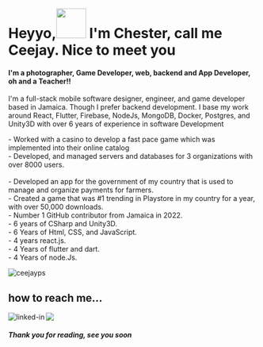 
# Heyyo,<img src="https://raw.githubusercontent.com/iampavangandhi/iampavangandhi/master/gifs/Hi.gif" width="60px" height='60px'>  I'm Chester,   call me Ceejay.  Nice to meet you 



#### I'm a photographer, Game Developer, web, backend and App Developer, oh and a Teacher!!
I'm a full-stack mobile software designer, engineer, and game developer based in Jamaica.
Though I prefer backend development.
I base my work around React, Flutter, Firebase, NodeJs, MongoDB, Docker, Postgres, and Unity3D with over 6 years of experience in software Development

- Worked with a casino to develop a fast pace game which was implemented into their online catalog <br>
- Developed, and managed servers and databases for 3 organizations with over 8000 users.<br><br>
- Developed an app for the government of my country that is used to manage and organize payments for farmers.<br>
- Created a game that was #1 trending in Playstore in my country for a year, with over 50,000 downloads.<br>
- Number 1 GitHub contributor from Jamaica in 2022.<br>
- 6 years of CSharp and Unity3D.<br>
- 6 Years of Html, CSS, and JavaScript.<br>
- 4 years react.js.<br>
- 4 Years of flutter and dart.<br>
- 4 Years of node.Js.<br>

<!-- 🔭 I’m currently working on mastering app Development.

- 🌱 currently learning raw nodejs and asp.net.
- 👯 I’m looking to collaborate on a lot of apps and game projects.
- 🤔 I’m looking for help with making food later, nah am kidding, looking forward to eating it.
- 💬 Ask me about how life in jamaica as a programmer.
- 🥅 2022 Goals: Contribute more to Open Source projects and create my own-->



<p align="left"> <img src="https://komarev.com/ghpvc/?username=ceejayps2&label=Profile%20views&color=0e75b6&style=flat" alt="ceejayps" /> </p>
<p align="left">
</p>

<!---

### 📊 Stats

<img src="https://github-readme-stats.vercel.app/api?username=ceejayps&include_all_commits=true&show_icons=true&theme=github_dark&hide_border=true" alt="chester's github stats" width="48%" align="right" >
<img src="https://github-readme-streak-stats.herokuapp.com/?user=ceejayps&theme=tokyonight&hide_border=true" alt="chester's github streak" width="48%" >

---

<!--p align="center">
  <img src="https://github.com/ritik307/ritik307/raw/output/github-contribution-grid-snake.svg" alt="snake"></center>
</p>

---

<h3 align="left">Languages and Tools:</h3>
<p align="left"> <a href="https://www.w3schools.com/cs/" target="_blank" rel="noreferrer"> <img src="https://raw.githubusercontent.com/devicons/devicon/master/icons/csharp/csharp-original.svg" alt="csharp" width="40" height="40"/> </a> <a href="https://www.w3schools.com/css/" target="_blank" rel="noreferrer"> <img src="https://raw.githubusercontent.com/devicons/devicon/master/icons/css3/css3-original-wordmark.svg" alt="css3" width="40" height="40"/> </a> <a href="https://dart.dev" target="_blank" rel="noreferrer"> <img src="https://www.vectorlogo.zone/logos/dartlang/dartlang-icon.svg" alt="dart" width="40" height="40"/> </a> <a href="https://expressjs.com" target="_blank" rel="noreferrer"> <img src="https://raw.githubusercontent.com/devicons/devicon/master/icons/express/express-original-wordmark.svg" alt="express" width="40" height="40"/> </a> <a href="https://firebase.google.com/" target="_blank" rel="noreferrer"> <img src="https://www.vectorlogo.zone/logos/firebase/firebase-icon.svg" alt="firebase" width="40" height="40"/> </a> <a href="https://flutter.dev" target="_blank" rel="noreferrer"> <img src="https://www.vectorlogo.zone/logos/flutterio/flutterio-icon.svg" alt="flutter" width="40" height="40"/> </a> <a href="https://git-scm.com/" target="_blank" rel="noreferrer"> </a> <a href="https://heroku.com" target="_blank" rel="noreferrer"> <img src="https://www.vectorlogo.zone/logos/heroku/heroku-icon.svg" alt="heroku" width="40" height="40"/> </a> <a href="https://www.w3.org/html/" target="_blank" rel="noreferrer"> <img src="https://raw.githubusercontent.com/devicons/devicon/master/icons/html5/html5-original-wordmark.svg" alt="html5" width="40" height="40"/> </a> <a href="https://www.adobe.com/in/products/illustrator.html" target="_blank" rel="noreferrer">  </a> <a href="https://developer.mozilla.org/en-US/docs/Web/JavaScript" target="_blank" rel="noreferrer"> <img src="https://raw.githubusercontent.com/devicons/devicon/master/icons/javascript/javascript-original.svg" alt="javascript" width="40" height="40"/> </a> <a href="https://www.mongodb.com/" target="_blank" rel="noreferrer"> <img src="https://raw.githubusercontent.com/devicons/devicon/master/icons/mongodb/mongodb-original-wordmark.svg" alt="mongodb" width="40" height="40"/> </a> <a href="https://www.mysql.com/" target="_blank" rel="noreferrer"> <img src="https://raw.githubusercontent.com/devicons/devicon/master/icons/mysql/mysql-original-wordmark.svg" alt="mysql" width="40" height="40"/> </a> <a href="https://nodejs.org" target="_blank" rel="noreferrer"> <img src="https://raw.githubusercontent.com/devicons/devicon/master/icons/nodejs/nodejs-original-wordmark.svg" alt="nodejs" width="40" height="40"/> </a> <a href="https://www.photoshop.com/en" target="_blank" rel="noreferrer">  </a> <a href="https://www.php.net" target="_blank" rel="noreferrer"> <img src="https://raw.githubusercontent.com/devicons/devicon/master/icons/php/php-original.svg" alt="php" width="40" height="40"/> </a>  <a href="https://unity.com/" target="_blank" rel="noreferrer"> <img src="https://www.vectorlogo.zone/logos/unity3d/unity3d-icon.svg" alt="unity" width="40" height="40"/> </a> <a href="https://www.adobe.com/products/xd.html" target="_blank" rel="noreferrer" > 
  
  
  
  
<p><img align="left" src="https://github-readme-stats.vercel.app/api/top-langs?username=ceejayps&show_icons=true&locale=en&layout=compact" alt="ceejayps" /></p>

<!--p>&nbsp;<img align="center" src="https://github-readme-stats.vercel.app/api?username=ceejayps&show_icons=true&locale=en" alt="ceejayps" /></p-->

 ## how to reach me...
<a href="https://www.linkedin.com/in/chester-johnson/"><img src="https://img.shields.io/badge/LinkedIn-000000?style=for-the-badge&logo=linkedin&logoColor=white" /></a> 
[<img align="left" alt="linked-in" src="https://img.shields.io/badge/🌐  ceejayps.com-000000?style=for-the-badge&logo=Globe&logoColor=blue" />](http://ceejayps.com/)
</br>

##### Thank you for reading, see you soon <img src = "https://media2.giphy.com/media/QssGEmpkyEOhBCb7e1/giphy.gif?cid=ecf05e47a0n3gi1bfqntqmob8g9aid1oyj2wr3ds3mg700bl&rid=giphy.gif"  height='12'>
